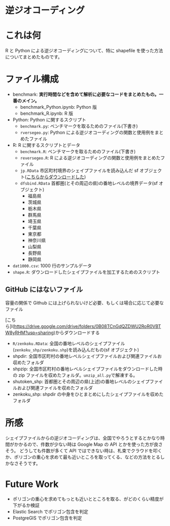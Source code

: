 逆ジオコーディング
===========================

# これは何
R と Python による逆ジオコーディングについて、特に shapefile を使った方法についてまとめたものです。

# ファイル構成
- benchmark: **実行時間などを含めて解析に必要なコードをまとめたもの。一番のメイン。**
    - benchmark_Python.ipynb: Python 版
    - benchmark_R.ipynb: R 版
- Python: Python に関するスクリプト
    - `benchmark.py`: ベンチマークを取るためのファイル(下書き)
    - `rversegeo.py`: Python による逆ジオコーディングの関数と使用例をまとめたファイル
- R: R に関するスクリプトとデータ
    - `benchmark.R`: ベンチマークを取るためのファイル(下書き)
    - `reversegeo.R`: R による逆ジオコーディングの関数と使用例をまとめたファイル
    - `jp.RData` 市区町村境界のシェイプファイルを読み込んだ sf オブジェクト([こちらからダウンロードした](https://www.esrij.com/products/japan-shp/))
    - `dfsbind.RData` 首都圏(とその周辺の県)の番地レベルの境界データ(sf オブジェクト)
        -   福島県
        -   茨城県
        -   栃木県
        -   群馬県
        -   埼玉県
        -   千葉県
        -   東京都
        -   神奈川県
        -   山梨県
        -   長野県
        -   静岡県
- `dat1000.csv`: 1000 行のサンプルデータ
- `shape.R`: ダウンロードしたシェイプファイルを加工するためのスクリプト

## GitHub にはないファイル
容量の関係で Github には上げられないけど必要、もしくは場合に応じて必要なファイル

[こちら]l(https://drive.google.com/drive/folders/0B08TCnGdQZDWU2RoR0VBTW8yRHM?usp=sharing)からダウンロードする

- `R/zenkoku.RData`: 全国の番地レベルのシェイプファイル(`zenkoku_shp/zenkoku.shp`)を読み込んだもの(sf オブジェクト)
- shpdir: 全国市区町村の番地レベルシェイプファイルおよび関連ファイルお収めたフォルダ
- shpzip: 全国市区町村の番地レベルシェイプファイルをダウンロードした時の zip ファイルを収めたフォルダ。`unzip_all.py`で解凍する。
- shutoken_shp: 首都圏とその周辺の県(上述)の番地レベルのシェイプファイルおよび関連ファイルを収めたフォルダ
- zenkoku_shp: shpdir の中身をひとまとめにしたシェイプファイルを収めたフォルダ

# 所感
シェイプファイルからの逆ジオコーディングは、全国でやろうとするとかなり時間がかかるので、件数が少ない時は Google Map の API とかを使った方が良さそう。
どうしても件数が多くて API ではできない時は、札束でクラウドを叩くか、ポリゴンの重心を求めて最も近いところを取ってくる、などの方法をとるしかなさそうです。

# Future Work
- ポリゴンの重心を求めてもっとも近いとところを取る、がどのくらい精度が下がるか検証
- Elastic Search でポリゴン包含を判定
- PostgreGIS でポリゴン包含を判定
